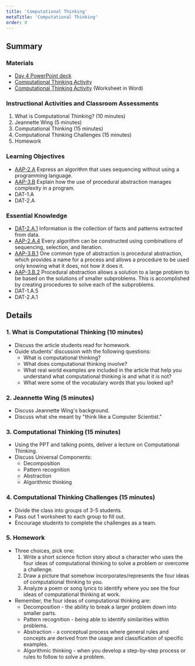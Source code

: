 ```yaml
---
title: 'Computational Thinking'
metaTitle: 'Computational Thinking'
order: 0
---
```


## Summary

### Materials

* [Day 4 PowerPoint deck](https://1drv.ms/w/s!AqsgsTyHBmRBkAYtZLsgafBuCp5q?e=1fyGmp)
* [Computational Thinking Activity](/unit-1/day-4/computational-thinking-activity)
* [Computational Thinking Activity](https://1drv.ms/w/s!AqsgsTyHBmRBj34vs-4cM98vPKSF?e=JUPMT6) (Worksheet in Word)

### Instructional Activities and Classroom Assessments

1. What is Computational Thinking? (10 minutes)
2. Jeannette Wing (5 minutes)
3. Computational Thinking (15 minutes)
4. Computational Thinking Challenges (15 minutes)
5. Homework

### Learning Objectives

* [AAP-2.A](https://apcentral.collegeboard.org/pdf/ap-computer-science-principles-course-and-exam-description.pdf?course=ap-computer-science-principles#page=75) Express an algorithm that uses sequencing without using a programming language.
* [AAP-3.B](https://apcentral.collegeboard.org/pdf/ap-computer-science-principles-course-and-exam-description.pdf?course=ap-computer-science-principles#page=94) Explain how the use of procedural abstraction manages complexity in a program.
* DAT-1.A
* DAT-2.A

### Essential Knowledge

* [DAT-2.A.1](https://apcentral.collegeboard.org/pdf/ap-computer-science-principles-course-and-exam-description.pdf#page=58) Information is the collection of facts and patterns extracted from data.
* [AAP-2.A.4](https://apcentral.collegeboard.org/pdf/ap-computer-science-principles-course-and-exam-description.pdf?course=ap-computer-science-principles#page=75) Every algorithm can be constructed using combinations of sequencing, selection, and iteration.
* [AAP-3.B.1](https://apcentral.collegeboard.org/pdf/ap-computer-science-principles-course-and-exam-description.pdf?course=ap-computer-science-principles#page=94) One common type of abstraction is procedural abstraction, which provides a name for a process and allows a procedure to be used only knowing what it does, not how it does it.  
* [AAP-3.B.2](https://apcentral.collegeboard.org/pdf/ap-computer-science-principles-course-and-exam-description.pdf?course=ap-computer-science-principles#page=94) Procedural abstraction allows a solution to a large problem to be based on the solutions of smaller subproblems. This is accomplished by creating procedures to solve each of the subproblems.
* DAT-1.A.5
* DAT-2.A.1

## Details

### 1. What is Computational Thinking (10 minutes)

* Discuss the article students read for homework.
* Guide students' discussion with the following questions:
    * What is computational thinking?
    * What does computational thinking involve?
    * What real world examples are included in the article that help you understand what computational thinking is and what it is not?
    * What were some of the vocabulary words that you looked up?

### 2. Jeannette Wing (5 minutes)

* Discuss Jeannette Wing's background.
* Discuss what she meant by "think like a Computer Scientist."

### 3. Computational Thinking (15 minutes)

* Using the PPT and talking points, deliver a lecture on Computational Thinking.
* Discuss Universal Components:
    * Decomposition
    * Pattern recognition
    * Abstraction
    * Algorithmic thinking

### 4. Computational Thinking Challenges (15 minutes)

* Divide the class into groups of 3-5 students.
* Pass out 1 worksheet to each group to fill out.
* Encourage students to complete the challenges as a team.

### 5. Homework

* Three choices, pick one:
    1. Write a short science fiction story about a character who uses the four ideas of computational thinking to solve a problem or overcome a challenge.
    2. Draw a picture that somehow incorporates/represents the four ideas of computational thinking to you.
    3. Analyze a poem or song lyrics to identify where you see the four ideas of computational thinking at work.
* Remember, the four ideas of computational thinking are:
    * Decomposition - the ability to break a larger problem down into smaller parts.
    * Pattern recognition - being able to identify similarities within problems.
    * Abstraction - a conceptual process where general rules and concepts are derived from the usage and classification of specific examples.
    * Algorithmic thinking - when you develop a step-by-step process or rules to follow to solve a problem.
